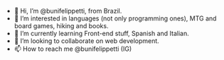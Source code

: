 - 👋 Hi, I’m @bunifelippetti, from Brazil.
- 👀 I’m interested in languages (not only programming ones), MTG and board games, hiking and books.
- 🌱 I’m currently learning Front-end stuff, Spanish and Italian.
- 💞️ I’m looking to collaborate on web development.
- 📫 How to reach me @bunifelippetti (IG)

<!---
bunifelippetti/bunifelippetti is a ✨ special ✨ repository because its `README.md` (this file) appears on your GitHub profile.
You can click the Preview link to take a look at your changes.
--->
